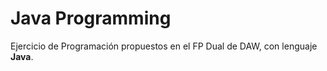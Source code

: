 # Java Programming

Ejercicio de Programación propuestos en el FP Dual de DAW, con lenguaje **Java**.


